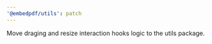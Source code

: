 ```yaml
---
'@embedpdf/utils': patch
---
```


Move draging and resize interaction hooks logic to the utils package.
